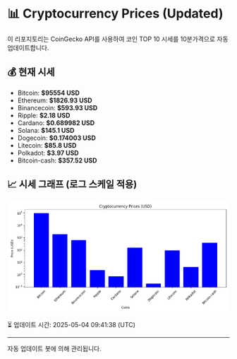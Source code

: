 
# 📊 Cryptocurrency Prices (Updated)

이 리포지토리는 CoinGecko API를 사용하여 코인 TOP 10 시세를 10분가격으로 자동 업데이트합니다.

## 💰 현재 시세
- Bitcoin: **$95554 USD**
- Ethereum: **$1826.93 USD**
- Binancecoin: **$593.93 USD**
- Ripple: **$2.18 USD**
- Cardano: **$0.689982 USD**
- Solana: **$145.1 USD**
- Dogecoin: **$0.174003 USD**
- Litecoin: **$85.8 USD**
- Polkadot: **$3.97 USD**
- Bitcoin-cash: **$357.52 USD**

## 📈 시세 그래프 (로그 스케일 적용)
![Crypto Prices](crypto_prices.png)

⏳ 업데이트 시간: 2025-05-04 09:41:38 (UTC)

---
자동 업데이트 봇에 의해 관리됩니다.
